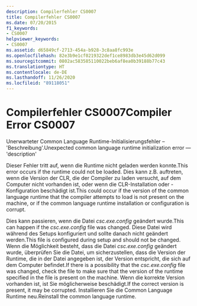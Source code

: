 ```yaml
---
description: Compilerfehler CS0007
title: Compilerfehler CS0007
ms.date: 07/20/2015
f1_keywords:
- CS0007
helpviewer_keywords:
- CS0007
ms.assetid: d65849cf-2713-454a-b928-3c8aa8fc993e
ms.openlocfilehash: 82e3b9e1cf0219322def1ce8983db3e45d62d099
ms.sourcegitcommit: 0802ac583585110022beb6af8ea0b39188b77c43
ms.translationtype: HT
ms.contentlocale: de-DE
ms.lasthandoff: 11/26/2020
ms.locfileid: "89118051"
---
```

# <a name="compiler-error-cs0007"></a><span data-ttu-id="30ce4-103">Compilerfehler CS0007</span><span class="sxs-lookup"><span data-stu-id="30ce4-103">Compiler Error CS0007</span></span>

<span data-ttu-id="30ce4-104">Unerwarteter Common Language Runtime-Initialisierungsfehler – 'Beschreibung'.</span><span class="sxs-lookup"><span data-stu-id="30ce4-104">Unexpected common language runtime initialization error — 'description'</span></span>

 <span data-ttu-id="30ce4-105">Dieser Fehler tritt auf, wenn die Runtime nicht geladen werden konnte.</span><span class="sxs-lookup"><span data-stu-id="30ce4-105">This error occurs if the runtime could not be loaded.</span></span> <span data-ttu-id="30ce4-106">Dies kann z.B. auftreten, wenn die Version der CLR, die der Compiler zu laden versucht, auf dem Computer nicht vorhanden ist, oder wenn die CLR-Installation oder -Konfiguration beschädigt ist.</span><span class="sxs-lookup"><span data-stu-id="30ce4-106">This could occur if the version of the common language runtime that the compiler attempts to load is not present on the machine, or if the common language runtime installation or configuration is corrupt.</span></span>

 <span data-ttu-id="30ce4-107">Dies kann passieren, wenn die Datei *csc.exe.config* geändert wurde.</span><span class="sxs-lookup"><span data-stu-id="30ce4-107">This can happen if the *csc.exe.config* file was changed.</span></span> <span data-ttu-id="30ce4-108">Diese Datei wird während des Setups konfiguriert und sollte danach nicht geändert werden.</span><span class="sxs-lookup"><span data-stu-id="30ce4-108">This file is configured during setup and should not be changed.</span></span> <span data-ttu-id="30ce4-109">Wenn die Möglichkeit besteht, dass die Datei *csc.exe.config* geändert wurde, überprüfen Sie die Datei, um sicherzustellen, dass die Version der Runtime, die in der Datei angegeben ist, der Version entspricht, die sich auf dem Computer befindet.</span><span class="sxs-lookup"><span data-stu-id="30ce4-109">If there is a possibility that the *csc.exe.config* file was changed, check the file to make sure that the version of the runtime specified in the file is present on the machine.</span></span> <span data-ttu-id="30ce4-110">Wenn die korrekte Version vorhanden ist, ist Sie möglicherweise beschädigt.</span><span class="sxs-lookup"><span data-stu-id="30ce4-110">If the correct version is present, it may be corrupted.</span></span> <span data-ttu-id="30ce4-111">Installieren Sie die Common Language Runtime neu.</span><span class="sxs-lookup"><span data-stu-id="30ce4-111">Reinstall the common language runtime.</span></span>
